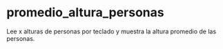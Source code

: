 # promedio_altura_personas
Lee x alturas de personas por teclado y muestra la altura promedio de las personas.
